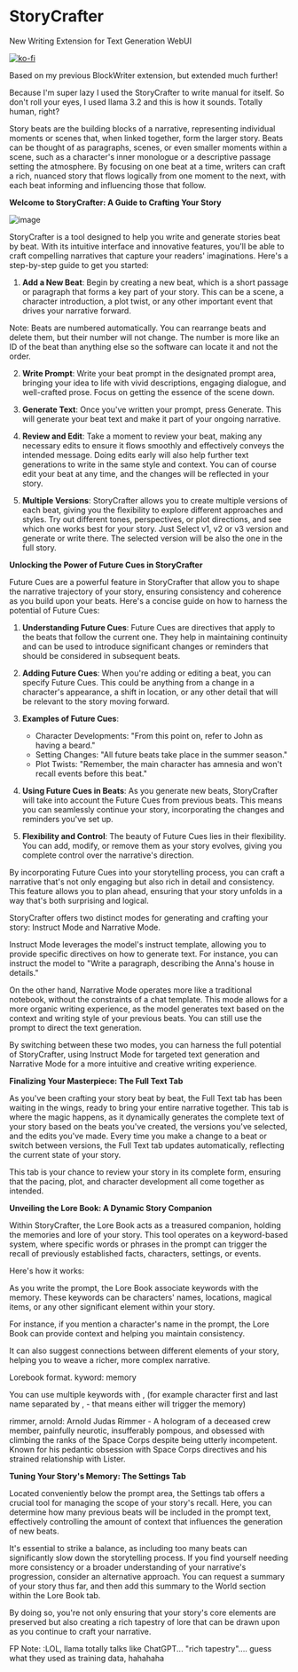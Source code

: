 # StoryCrafter
New Writing Extension for Text Generation WebUI

[![ko-fi](https://ko-fi.com/img/githubbutton_sm.svg)](https://ko-fi.com/Q5Q5MOB4M)

Based on my previous BlockWriter extension, but extended much further!

Because I'm super lazy I used the StoryCrafter to write manual for itself. So don't roll your eyes, I used llama 3.2 and this is how it sounds. Totally human, right?

Story beats are the building blocks of a narrative, representing individual moments or scenes that, when linked together, form the larger story. 
Beats can be thought of as paragraphs, scenes, or even smaller moments within a scene, such as a character's inner monologue or a descriptive passage setting the atmosphere. By focusing on one beat at a time, writers can craft a rich, nuanced story that flows logically from one moment to the next, with each beat informing and influencing those that follow. 

**Welcome to StoryCrafter: A Guide to Crafting Your Story**

![image](https://github.com/user-attachments/assets/5b675fa0-af7c-4337-86ec-30b4d0525c65)

StoryCrafter is a tool designed to help you write and generate stories beat by beat. With its intuitive interface and innovative features, you'll be able to craft compelling narratives that capture your readers' imaginations. Here's a step-by-step guide to get you started:

1. **Add a New Beat**: Begin by creating a new beat, which is a short passage or paragraph that forms a key part of your story. This can be a scene, a character introduction, a plot twist, or any other important event that drives your narrative forward.

Note: Beats are numbered automatically. You can rearrange beats and delete them, but their number will not change. The number is more like an ID of the beat than anything else so the software can locate it and not the order. 

2. **Write Prompt**: Write your beat prompt in the designated prompt area, bringing your idea to life with vivid descriptions, engaging dialogue, and well-crafted prose. Focus on getting the essence of the scene down.

3. **Generate Text**: Once you've written your prompt, press Generate. This will generate your beat text and make it part of your ongoing narrative.

4. **Review and Edit**: Take a moment to review your beat, making any necessary edits to ensure it flows smoothly and effectively conveys the intended message. Doing edits early will also help further text generations to write in the same style and context. You can of course edit your beat at any time, and the changes will be reflected in your story.

5. **Multiple Versions**: StoryCrafter allows you to create multiple versions of each beat, giving you the flexibility to explore different approaches and styles. Try out different tones, perspectives, or plot directions, and see which one works best for your story. 
Just Select v1, v2 or v3 version and generate or write there. The selected version will be also the one in the full story.

**Unlocking the Power of Future Cues in StoryCrafter**

Future Cues are a powerful feature in StoryCrafter that allow you to shape the narrative trajectory of your story, ensuring consistency and coherence as you build upon your beats. Here's a concise guide on how to harness the potential of Future Cues:

1. **Understanding Future Cues**: Future Cues are directives that apply to the beats that follow the current one. They help in maintaining continuity and can be used to introduce significant changes or reminders that should be considered in subsequent beats.

2. **Adding Future Cues**: When you're adding or editing a beat, you can specify Future Cues. This could be anything from a change in a character's appearance, a shift in location, or any other detail that will be relevant to the story moving forward.

3. **Examples of Future Cues**:
   - Character Developments: "From this point on, refer to John as having a beard."
   - Setting Changes: "All future beats take place in the summer season."
   - Plot Twists: "Remember, the main character has amnesia and won't recall events before this beat."

4. **Using Future Cues in Beats**: As you generate new beats, StoryCrafter will take into account the Future Cues from previous beats. This means you can seamlessly continue your story, incorporating the changes and reminders you've set up.

5. **Flexibility and Control**: The beauty of Future Cues lies in their flexibility. You can add, modify, or remove them as your story evolves, giving you complete control over the narrative's direction.

By incorporating Future Cues into your storytelling process, you can craft a narrative that's not only engaging but also rich in detail and consistency. This feature allows you to plan ahead, ensuring that your story unfolds in a way that's both surprising and logical.

StoryCrafter offers two distinct modes for generating and crafting your story:
Instruct Mode and Narrative Mode.

Instruct Mode leverages the model's instruct template, allowing you to provide specific directives on how to generate text. For instance, you can instruct the model to "Write a paragraph, describing the Anna's house in details."

On the other hand, Narrative Mode operates more like a traditional notebook, without the constraints of a chat template. This mode allows for a more organic writing experience, as the model generates text based on the context and writing style of your previous beats. You can still use the prompt to direct the text generation.

By switching between these two modes, you can harness the full potential of StoryCrafter, using Instruct Mode for targeted text generation and Narrative Mode for a more intuitive and creative writing experience.

**Finalizing Your Masterpiece: The Full Text Tab**

As you've been crafting your story beat by beat, the Full Text tab has been waiting in the wings, ready to bring your entire narrative together. This tab is where the magic happens, as it dynamically generates the complete text of your story based on the beats you've created, the versions you've selected, and the edits you've made. Every time you make a change to a beat or switch between versions, the Full Text tab updates automatically, reflecting the current state of your story.

This tab is your chance to review your story in its complete form, ensuring that the pacing, plot, and character development all come together as intended.

**Unveiling the Lore Book: A Dynamic Story Companion**

Within StoryCrafter, the Lore Book acts as a treasured companion, holding the memories and lore of your story. This tool operates on a keyword-based system, where specific words or phrases in the prompt can trigger the recall of previously established facts, characters, settings, or events. 

Here's how it works:

As you write the prompt, the Lore Book associate keywords with the memory. These keywords can be characters' names, locations, magical items, or any other significant element within your story.

For instance, if you mention a character's name in the prompt, the Lore Book can provide context and helping you maintain consistency.

It can also suggest connections between different elements of your story, helping you to weave a richer, more complex narrative. 

Lorebook format.
kyword: 
memory

You can use multiple keywords with , (for example character first and last name separated by , - that means either will trigger the memory)

rimmer, arnold:
Arnold Judas Rimmer - A hologram of a deceased crew member, painfully neurotic, insufferably pompous, and obsessed with climbing the ranks of the Space Corps despite being utterly incompetent. Known for his pedantic obsession with Space Corps directives and his strained relationship with Lister.

**Tuning Your Story's Memory: The Settings Tab**

Located conveniently below the prompt area, the Settings tab offers a crucial tool for managing the scope of your story's recall. Here, you can determine how many previous beats will be included in the prompt text, effectively controlling the amount of context that influences the generation of new beats.

It's essential to strike a balance, as including too many beats can significantly slow down the storytelling process. If you find yourself needing more consistency or a broader understanding of your narrative's progression, consider an alternative approach. You can request a summary of your story thus far, and then add this summary to the World section within the Lore Book tab.

By doing so, you're not only ensuring that your story's core elements are preserved but also creating a rich tapestry of lore that can be drawn upon as you continue to craft your narrative. 

FP Note: :LOL, llama totally talks like ChatGPT... "rich tapestry".... guess what they used as training data, hahahaha
